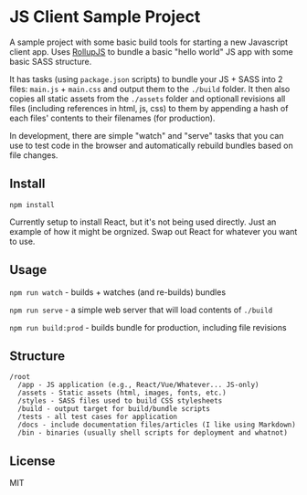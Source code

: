 # JS Client Sample Project

A sample project with some basic build tools for starting a new Javascript
client app. Uses [RollupJS](https://rollupjs.org) to bundle a basic
"hello world" JS app with some basic SASS structure.

It has tasks (using `package.json` scripts) to bundle your JS + SASS into 2
files: `main.js` + `main.css` and output them to the `./build` folder. It then
also copies all static assets from the `./assets` folder and optionall revisions
all files (including references in html, js, css) to them by appending a hash
of each files' contents to their filenames (for production).

In development, there are simple "watch" and "serve" tasks that you can use
to test code in the browser and automatically rebuild bundles based on file
changes.


## Install

`npm install`

Currently setup to install React, but it's not being used directly. Just an
example of how it might be orgnized. Swap out React for whatever you want to use.


## Usage

`npm run watch` - builds + watches (and re-builds) bundles

`npm run serve` - a simple web server that will load contents of `./build`

`npm run build:prod` - builds bundle for production, including file revisions


## Structure

```
/root
  /app - JS application (e.g., React/Vue/Whatever... JS-only)
  /assets - Static assets (html, images, fonts, etc.)
  /styles - SASS files used to build CSS stylesheets
  /build - output target for build/bundle scripts
  /tests - all test cases for application
  /docs - include documentation files/articles (I like using Markdown)
  /bin - binaries (usually shell scripts for deployment and whatnot)
```


## License

MIT
